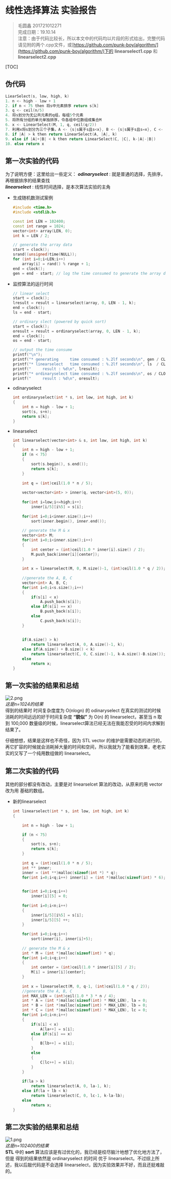 

# 线性选择算法 实验报告 #

> 毛圆鑫  201721012271  
> 完成日期：19.10.14   
> 注意：由于代码比较长，所以本文中的代码均以片段的形式给出，完整代码请见附的两个.cpp文件，或[https://github.com/punk-boy/algorithm/](https://github.com/punk-boy/algorithm/)下的 **linearselect1.cpp** 和 **linearselect2.cpp**    

[TOC]

## 伪代码 ##  
```c++
LiearSelect(s, low, high, k)
1. n <- high - low + 1
2. if n < 75 then 将s中元素排序 return s[k]
3. q <- ceil(n/5)
4. 将s划分为无公共元素的q组，每组5个元素
5. 将所有分组的单元单独排序，令各组中位数组成集合M
6. x <- LinearSelect(M, 1, q, ceil(q/2))
7. 利用x将s划分为三个子集，A <- {s|s属于s且s<x}, B <- {s|s属于s且s=x}, C <- {s|s属于s且s>x}
8. if |A| > k then return LinearSelect(A, |A|, k)
9. else if |A|+|B| < k then return LinearSelect(C, |C|, k-|A|-|B|)
10. else return x
```

## 第一次实验的代码 ##   

为了说明方便：这里给出一些定义：
***odinaryselect*** : 就是普通的选择，先排序，再根据排序的结果查找  
***linearselect***  : 线性时间选择，是本次算法实验的主角  

+ 生成随机数测试案例  
    ```c++
    #include <time.h>
    #include <stdlib.h>

    const int LEN = 102400;
    const int range = 1024;
    vector<int> array(LEN, 0);
    int k = LEN / 2;

    // generate the array data
    start = clock();
    srand((unsigned)time(NULL));
    for (int i=0;i<LEN;i++)
        array[i] = rand() % range + 1;
    end = clock();
    gen = end - start; // log the time consumed to generate the array data 
    ```

+ 监控算法的运行时间  
    ```c++
    // linear select
    start = clock();
    lresult = result = linearselect(array, 0, LEN - 1, k);
    end = clock();
    ls = end - start;

    // ordinary slect (powered by quick sort)
    start = clock();
    oresult = result = ordinaryselect(array, 0, LEN - 1, k);
    end = clock();
    os = end - start;

    // output the time consume
    printf("\n");
    printf("* generating     time consumed : %.2lf seconds\n", gen / CLOCKS_PER_SEC);
    printf("* linearselect   time consumed : %.2lf seconds\n", ls  / CLOCKS_PER_SEC);
    printf("     result : %d\n", lresult);
    printf("* ordinaryselect time consumed : %.2lf seconds\n", os / CLOCKS_PER_SEC);
    printf("     result : %d\n", oresult);
    ```

+ odinaryselect  
    ```c++
    int ordinaryselect(int * s, int low, int high, int k)
    {
        int n = high - low + 1;
        sort(s, s+n);
        return s[k];
    }
    ```

+ linearselect
    ```c++
    int linearselect(vector<int> & s, int low, int high, int k)
    {
        int n = high - low + 1;
        if (n < 75)
        {
            sort(s.begin(), s.end());
            return s[k];
        }
        
        int q = (int)ceil(1.0 * n / 5);
        
        vector<vector<int> > inner(q, vector<int>(5, 0));
        
        for(int i=low;i<=high;i++)
            inner[i/5][i%5] = s[i];
            
        for(int i=0;i<inner.size();i++)
            sort(inner.begin(), inner.end());
        
        // generate the M & x
        vector<int> M;
        for(int i=0;i<inner.size();i++)
        {
            int center = (int)ceil(1.0 * inner[i].size() / 2);
            M.push_back(inner[i][center]);
        }
            
        int x = linearselect(M, 0, M.size()-1, (int)ceil(1.0 * q / 2));
        
        //generate the A, B, C
        vector<int> A, B, C;
        for(int i=0;i<s.size();i++)
        {
            if(s[i] < x)
                A.push_back(s[i]);
            else if(s[i] == x)
                B.push_back(s[i]);
            else
                C.push_back(s[i]);
        }
        
        
        if(A.size() > k)
            return linearselect(A, 0, A.size()-1, k);
        else if(A.size() + B.size() < k)
            return linearselect(C, 0, C.size()-1, k-A.size()-B.size());
        else
            return x;
    }
    ```



## 第一次实验的结果和总结 ##   
![2.png](2.png)  
*这是n=1024的结果*  
得到的结果时 时间复杂度度为 O(nlogn) 的 odinaryselect 在真实的测试的时候 消耗的时间远远的好于时间复杂度 **“貌似”** 为 O(n) 的 linearselect，甚至当 n 取到 100,000 数量级的时候，linearselect算法已经无法在我能忍受的时间内求解到结果了。

仔细想想，结果是这样也不奇怪，因为 STL vector 的维护是需要动态的进行的，再它扩容的时候就会消耗掉大量的时间和空间，所以我就为了能看到效果，老老实实的又写了一个纯用数组做的 linearselect。




## 第二次实验的代码 ##   
 
其他的部分都没有改动，主要是对 linearselcet 算法的改动，从原来的用 vector 改为用 基础的数组。
+ 新的linearselect
    ```c++
    int linearselect(int * s, int low, int high, int k)
    {
        
        int n = high - low + 1;

        if (n < 75)
        {
            sort(s, s+n);
            return s[k];
        }
        
        int q = (int)ceil(1.0 * n / 5);
        int ** inner;
        inner = (int **)malloc(sizeof(int *) * q);
        for(int i=0;i<q;i++) inner[i] = (int *)malloc(sizeof(int) * 6);

        
        for(int i=0;i<q;i++)
            inner[i][5] = 0;
        
        for(int i=0;i<n;i++)
        {
            inner[i/5][i%5] = s[i];
            inner[i/5][5] ++; 
        }
            
        for(int i=0;i<q;i++)
            sort(inner[i], inner[i]+5);
        
        // generate the M & x
        int * M = (int *)malloc(sizeof(int) * q);
        for(int i=0;i<q;i++)
        {
            int center = (int)ceil(1.0 * inner[i][5] / 2);
            M[i] = inner[i][center];
        }
            
        int x = linearselect(M, 0, q-1, (int)ceil(1.0 * q / 2));
        //generate the A, B, C
        int MAX_LEN = (int)ceil(1.0 * 3 * n / 4);
        int * A = (int *)malloc(sizeof(int) * MAX_LEN), la = 0;
        int * B = (int *)malloc(sizeof(int) * MAX_LEN), lb = 0;
        int * C = (int *)malloc(sizeof(int) * MAX_LEN), lc = 0;
        for(int i=0;i<n;i++)
        {
            if(s[i] < x)
                A[la++] = s[i];
            else if(s[i] == x)
            {
                B[lb++] = s[i];
            }	
            else
            {
                C[lc++] = s[i];
            }
        }
        
        if(la > k)
            return linearselect(A, 0, la-1, k);
        else if(la + lb < k)
            return linearselect(C, 0, lc-1, k-la-lb);
        else
            return x;
    }
    ```



## 第二次实验的结果和总结 ##   
![1.png](1.png)  
*这是n=102400的结果*  
**STL** 中的 **sort** 算法应该是有过优化的，我已经是绞尽脑汁地想了优化地方法了，但是 得到的结果依然是 ordinaryselect 的时间 优于 linearselect。不过综上所述，我以后敲代码是不会选择 linearselect，因为实验效果并不好，而且还挺难敲的。  








 